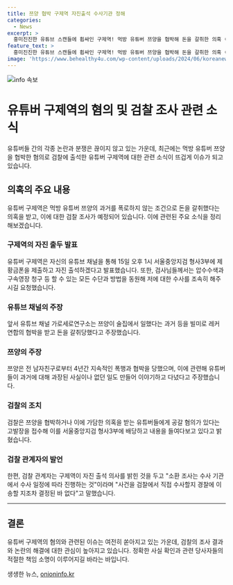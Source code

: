 ```yaml
---
title: 쯔양 협박 구제역 자진출석 수사기관 정해
categories:
  - News
excerpt: >
  흥미진진한 유튜브 스캔들에 휩싸인 구제역! 먹방 유튜버 쯔양을 협박해 돈을 갈취한 의혹 속에 자진 출두를 선언했다. 1040만명의 구독자를 보유한 쯔양의 과거를 폭로하지 않는 조건으로 돈 갈취 의혹이 제기되고 있는데, 이로 인해 검찰은 관련 유튜버들에 대한 공갈 혐의를 조사 중이다. 조회수와 이슈몰이를 위해 쯔양에게 협박을 한 것으로 지목된 구제역은 자진 출석을 선언하며 논란의 중심에 섰다. 이에 대한 미래 검찰의 조치는 계속 주목받고 있다.
feature_text: >
  흥미진진한 유튜브 스캔들에 휩싸인 구제역! 먹방 유튜버 쯔양을 협박해 돈을 갈취한 의혹 속에 자진 출두를 선언했다. 1040만명의 구독자를 보유한 쯔양의 과거를 폭로하지 않는 조건으로 돈 갈취 의혹이 제기되고 있는데, 이로 인해 검찰은 관련 유튜버들에 대한 공갈 혐의를 조사 중이다. 조회수와 이슈몰이를 위해 쯔양에게 협박을 한 것으로 지목된 구제역은 자진 출석을 선언하며 논란의 중심에 섰다. 이에 대한 미래 검찰의 조치는 계속 주목받고 있다.
image: 'https://www.behealthy4u.com/wp-content/uploads/2024/06/koreanews.jpg'
---
```


<p><img src="https://www.behealthy4u.com/wp-content/uploads/2024/06/koreanews.jpg" alt="info 속보" /></p>

<h1>유튜버 구제역의 혐의 및 검찰 조사 관련 소식</h1>

<p data-ke-size="size16">유튜버들 간의 각종 논란과 분쟁은 끊이지 않고 있는 가운데, 최근에는 먹방 유튜버 쯔양을 협박한 혐의로 검찰에 출석한 유튜버 구제역에 대한 관련 소식이 뜨겁게 이슈가 되고 있습니다.</p>

<h2 data-ke-size="size26">의혹의 주요 내용</h2>

<p data-ke-size="size16">유튜버 구제역은 먹방 유튜버 쯔양의 과거를 폭로하지 않는 조건으로 돈을 갈취했다는 의혹을 받고, 이에 대한 검찰 조사가 예정되어 있습니다. 이에 관련된 주요 소식을 정리해보겠습니다.</p>

<h3>구제역의 자진 출두 발표</h3>

<p data-ke-size="size16">유튜버 구제역은 자신의 유튜브 채널을 통해 15일 오후 1시 서울중앙지검 형사3부에 제 황금폰을 제출하고 자진 출석하겠다고 발표했습니다. 또한, 검사님들께서는 압수수색과 구속영장 청구 등 할 수 있는 모든 수단과 방법을 동원해 저에 대한 수사를 조속히 해주시길 요청했습니다.</p>

<h3>유튜브 채널의 주장</h3>

<p data-ke-size="size16">앞서 유튜브 채널 가로세로연구소는 쯔양이 술집에서 일했다는 과거 등을 빌미로 레커 연합의 협박을 받고 돈을 갈취당했다고 주장했습니다.</p>

<h3>쯔양의 주장</h3>

<p data-ke-size="size16">쯔양은 전 남자친구로부터 4년간 지속적인 폭행과 협박을 당했으며, 이에 관련해 유튜버들이 과거에 대해 과장된 사실이나 없던 일도 만들어 이야기하고 다녔다고 주장했습니다.</p>

<h3>검찰의 조치</h3>

<p data-ke-size="size16">검찰은 쯔양을 협박하거나 이에 가담한 의혹을 받는 유튜버들에게 공갈 혐의가 있다는 고발장을 접수해 이를 서울중앙지검 형사3부에 배당하고 내용을 들여다보고 있다고 밝혔습니다.</p>

<h3>검찰 관계자의 발언</h3>

<p data-ke-size="size16">한편, 검찰 관계자는 구제역이 자진 출석 의사를 밝힌 것을 두고 "소환 조사는 수사 기관에서 수사 일정에 따라 진행하는 것"이라며 "사건을 검찰에서 직접 수사할지 경찰에 이송할 지조차 결정된 바 없다"고 말했습니다.</p>

<hr data-ke-size="size16">

<h2 data-ke-size="size26">결론</h2>

<p data-ke-size="size16">유튜버 구제역의 혐의와 관련된 이슈는 여전히 쏟아지고 있는 가운데, 검찰의 조사 결과와 논란의 해결에 대한 관심이 높아지고 있습니다. 정확한 사실 확인과 관련 당사자들의 적절한 책임 소명이 이루어지길 바라는 바입니다.</p>
생생한 뉴스, <a href="https://onioninfo.kr" rel="dofollow">onioninfo.kr</a>


